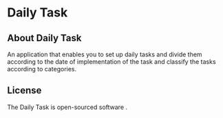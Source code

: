 # Daily Task

## About Daily Task

An application that enables you to set up daily tasks and divide them according to the date of implementation of the task and classify the tasks according to categories.

## License

The Daily Task is open-sourced software .
